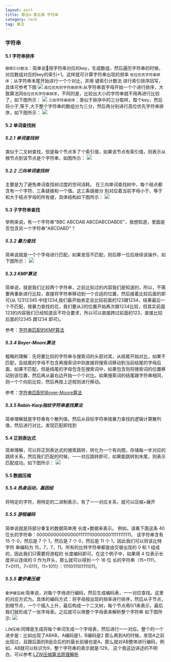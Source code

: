 ```yaml
---
layout: post
title: 算法4-第五章 字符串
category: tech
tag: 算法
---
```


### 字符串

#### 5.1 字符串排序
`键索引计数法`：简单说用字符串对应的key，生成数组，然后遍历字符串的时候，对应数组对应的key的索引+1。这样就可计算字符串出现的频率
`低位优先字符串排序`：从字符串末尾开始进行一个个对比，并用 键索引计数法 进行索引排序回写，具体可参考下图
![](http://qiniucdn.dgars.com/%E5%B1%8F%E5%B9%95%E5%BF%AB%E7%85%A7%202019-04-24%20%E4%B8%8B%E5%8D%8811.43.36.png)
`高位优先的字符串排序`:从字符串首字母开始一个个进行排序，大致算法同`低位优先字符串排序`，不同的是，比较出大小的字符串就不用再进行比较了，如下图所示：
![](http://qiniucdn.dgars.com/%E5%B1%8F%E5%B9%95%E5%BF%AB%E7%85%A7%202019-04-24%20%E4%B8%8B%E5%8D%8811.49.27.png)
`三向字符串排序`：类似于排序中的三分取样，取个key，然后将小于,等于,大于整个字符串的数组分为三分，然后再分别进行高位优先字符串排序，如下图所示：
![](http://qiniucdn.dgars.com/%E5%B1%8F%E5%B9%95%E5%BF%AB%E7%85%A7%202019-04-24%20%E4%B8%8B%E5%8D%8811.52.23.png)

#### 5.2 单词查找树
##### 5.2.1 单词查找树
类似于二叉树查找，但是每个节点多了个索引值，如果该节点有索引值，则表示从根节点到该节点是个字符串，如图所示：
![](http://qiniucdn.dgars.com/%E5%B1%8F%E5%B9%95%E5%BF%AB%E7%85%A7%202019-04-27%20%E4%B8%8A%E5%8D%889.34.36.png)

##### 5.2.2 三向单词查找树
主要是为了避免单词查找树过度的空间消耗。
在三向单词查找树中，每个结点都含有一个字符、三条链接和一个值。这三条链接分 别对应着当前字母小于、等于和大于结点字母的所有键，具体结构如下图所示：
![](http://qiniucdn.dgars.com/%E5%B1%8F%E5%B9%95%E5%BF%AB%E7%85%A7%202019-04-27%20%E4%B8%8A%E5%8D%889.43.50.png)

#### 5.3 子字符串查找

举例来说，有一个字符串"BBC ABCDAB ABCDABCDABDE"，我想知道，里面是否包含另一个字符串"ABCDABD"？

##### 5.3.2 暴力查找
简单说就是一个个字母进行匹配，如果发现不匹配，则后移一位后继续该操作，如下图所示：
![](http://qiniucdn.dgars.com/%E5%B1%8F%E5%B9%95%E5%BF%AB%E7%85%A7%202019-04-27%20%E4%B8%8B%E5%8D%885.27.40.png)
##### 5.3.3 KMP算法
简单说，就是我们比较两个字符串，之前比较过的内容我们是知道的，所以，不需要再重新进行比较，直接将字符串移动到一个合适的位置，然后接着比较后面的即可(从 12312345 中找1234,我们最开始肯定会比较前面的123跟1234，结果最后一个不匹配，按暴力查找的花，我们要从2的位置开始再次跟1234比较，但其实前面123的内容我们已经知道且不符合要求，所以可以直接跨过前面的123，直接比较后面的12345 跟1234 即可)。

参考：[字符串匹配的KMP算法](http://www.ruanyifeng.com/blog/2013/05/Knuth%E2%80%93Morris%E2%80%93Pratt_algorithm.html#comment-text)

##### 5.3.4 Boyer-Moore算法
粗略的理解：先将要比较的字符串与搜索词的头部对其，从结尾开始对比，如果不匹配，且结尾的字母不包含再搜索词中则直接将搜索词移动到当前结尾的字母后面，如果不匹配，但是结尾的字母包含在搜索词中，如果包含则将搜索词的位置移动到该位置，然后再从最右边开始一个个对比。如果搜索词的结尾跟字符串相同，则一个个向前比较，然后再按上述规则进行移动。

参考：[字符串匹配的Boyer-Moore算法](http://www.ruanyifeng.com/blog/2013/05/boyer-moore_string_search_algorithm.html)

##### 5.3.5 Rabin-Karp指纹字符串查找算法
简单理解就是字符串有个散列值，然后从目标字符串按暴力查找的逻辑计算散列值，然后进行对比，发现匹配即找到

#### 5.4 正则表达式
简单理解，可以将正则表达式的搜索跳转，转化为一个有向图，存储每一步对应的跳转关系，然后我们匹配的时候，一一对应跳转即可，如果能跳转到末尾，则表示匹配成功。如下图所示：
![](http://qiniucdn.dgars.com/%E5%B1%8F%E5%B9%95%E5%BF%AB%E7%85%A7%202019-04-29%20%E4%B8%8A%E5%8D%8810.14.01.png)

#### 5.5 数据压缩

##### 5.5.4 热身运动，基因组
将特定的字符，用特定的二进制表示，有了一一对应关系，就可以压缩+展开

##### 5.5.5 游程编码
简单说就是将部分重复的数据简单用 长度+数据来表示。
例如，请看下面这条 40 位长的字符串：0000000000000001111111000000011111111111。
该字符串含有 15 个 0，然后是 7 个 1，然后是 7 个 0，然后是 11 个 1，因此我们可以将该比特字符 串编码为 15，7，7，11。所有的比特字符串都是由交替出现的 0 和 1 组成的，因此我们只需要将游程的 长度编码即可。在这个例子中，如果用 4 位表示长度并以连续的 0 作为开头，那么就可以得到一个 16 位 长的字符串（15=1111，7=0111，7=0111，11=1011）：1111011101111011。

##### 5.5.5 霍伊曼压缩
`霍伊曼压缩`:简单说，对每个字母进行编码，然后生成编码表，一一对应查找。这里的对应方式为。具体的编码方式：将字母按出现的频率进行排序，然后从子节点，到根节点，一个个插入上升，最后构成一个二叉树，每个节点用0/1来表示，最后我们就形成了一张字母表。之后就可以用整个字母表来解析整个字符串
如下图所示:
![](http://qiniucdn.dgars.com/%E5%B1%8F%E5%B9%95%E5%BF%AB%E7%85%A7%202019-05-01%20%E4%B8%8B%E5%8D%888.07.43.png)

`LZW压缩`:同理是生成将每个单词生成一个字母表，然后进行一一对应。整个的一个进步是：比如出现了ABAB，A编码是1，B编码是2 那么再到A的时候，发现A之前出现过，且跟后面的B组合后的的最长前缀也是A，那么就对AB整体进行编码，例如，AB就可以标识为9，整个字符串的表示就是:129。
这个我这边讲述的不明白，可以参考:[LZW压缩算法原理解析](https://segmentfault.com/a/1190000011425787)